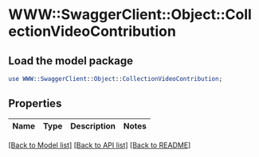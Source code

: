 # WWW::SwaggerClient::Object::CollectionVideoContribution

## Load the model package
```perl
use WWW::SwaggerClient::Object::CollectionVideoContribution;
```

## Properties
Name | Type | Description | Notes
------------ | ------------- | ------------- | -------------

[[Back to Model list]](../README.md#documentation-for-models) [[Back to API list]](../README.md#documentation-for-api-endpoints) [[Back to README]](../README.md)


